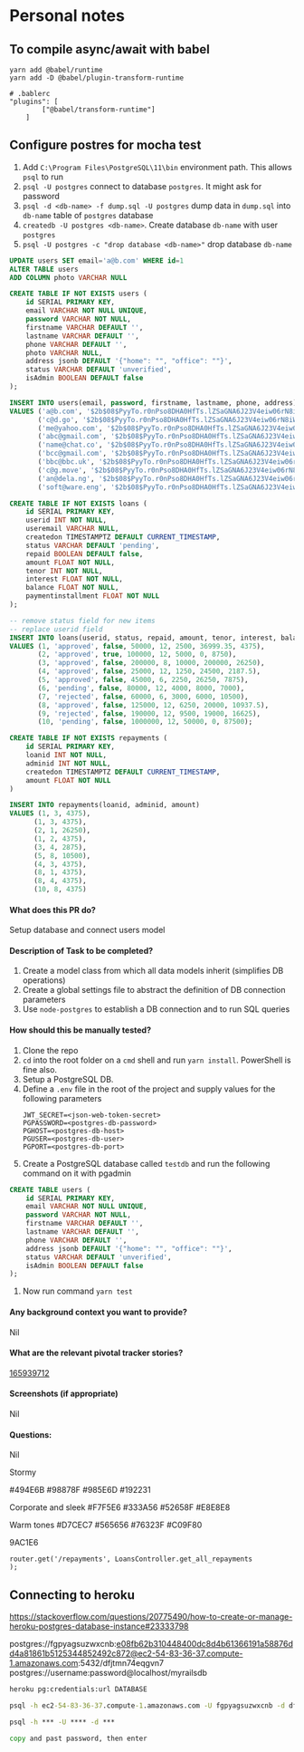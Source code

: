 # Personal notes

## To compile async/await with babel

```
yarn add @babel/runtime 
yarn add -D @babel/plugin-transform-runtime
```

```
# .bablerc
"plugins": [
        ["@babel/transform-runtime"]
    ]
```

## Configure postres for mocha test

1. Add `C:\Program Files\PostgreSQL\11\bin` environment path. This allows `psql` to run
1. `psql -U postgres` connect to database `postgres`. It might ask for password
1. `psql -d <db-name> -f dump.sql -U postgres` dump data in `dump.sql` into `db-name` table of `postgres` database
1. `createdb -U postgres <db-name>`. Create database `db-name` with user `postgres`
1. `psql -U postgres -c "drop database <db-name>"` drop database `db-name`


```sql
UPDATE users SET email='a@b.com' WHERE id=1
ALTER TABLE users
ADD COLUMN photo VARCHAR NULL

CREATE TABLE IF NOT EXISTS users (
	id SERIAL PRIMARY KEY,
	email VARCHAR NOT NULL UNIQUE,
    password VARCHAR NOT NULL,
    firstname VARCHAR DEFAULT '',
    lastname VARCHAR DEFAULT '',
    phone VARCHAR DEFAULT '',
    photo VARCHAR NULL,
    address jsonb DEFAULT '{"home": "", "office": ""}',
    status VARCHAR DEFAULT 'unverified',
    isAdmin BOOLEAN DEFAULT false
);

INSERT INTO users(email, password, firstname, lastname, phone, address)
VALUES ('a@b.com', '$2b$08$PyyTo.r0nPso8DHA0HfTs.lZSaGNA6J23V4eiw06rN8iWJin24f3O', 'first', 'men', '080121515', '{"home": "iyaba", "office": "ring road"}'),
       ('c@d.go', '$2b$08$PyyTo.r0nPso8DHA0HfTs.lZSaGNA6J23V4eiw06rN8iWJin24f3O', 'name', 'cat', '08151584151', '{"home": "london", "office": "NYC"}'),
       ('me@yahoo.com', '$2b$08$PyyTo.r0nPso8DHA0HfTs.lZSaGNA6J23V4eiw06rN8iWJin24f3O', 'tayo', 'dele', '08012345678', '{"home": "ijebu","office": "ijegun"}'),
       ('abc@gmail.com', '$2b$08$PyyTo.r0nPso8DHA0HfTs.lZSaGNA6J23V4eiw06rN8iWJin24f3O', 'what', 'is', '08012345678','{"home": "must","office": "not"}'),
       ('name@chat.co', '$2b$08$PyyTo.r0nPso8DHA0HfTs.lZSaGNA6J23V4eiw06rN8iWJin24f3O', 'niger', 'tornadoes', '08012345678', '{"home": "niger","office": "niger"}'),
       ('bcc@gmail.com', '$2b$08$PyyTo.r0nPso8DHA0HfTs.lZSaGNA6J23V4eiw06rN8iWJin24f3O', 'bcc', 'lions', '08012345678', '{"home": "gboko","office": "gboko"}'),
       ('bbc@bbc.uk', '$2b$08$PyyTo.r0nPso8DHA0HfTs.lZSaGNA6J23V4eiw06rN8iWJin24f3O', 'bbc', 'broadcast', '08012345678', '{"home": "london","office": "uk"}'),
       ('c@g.move', '$2b$08$PyyTo.r0nPso8DHA0HfTs.lZSaGNA6J23V4eiw06rN8iWJin24f3O', 'abc', 'def', '08012345678', '{"home": "shop","office": "home"}'),
       ('an@dela.ng', '$2b$08$PyyTo.r0nPso8DHA0HfTs.lZSaGNA6J23V4eiw06rN8iWJin24f3O', 'and', 'ela', '08012345678', '{"home": "ikorodu","office": "lagos"}'),
       ('soft@ware.eng', '$2b$08$PyyTo.r0nPso8DHA0HfTs.lZSaGNA6J23V4eiw06rN8iWJin24f3O', 'soft', 'eng', '08012345678', '{"home": "remote","office": "on-site"}');

CREATE TABLE IF NOT EXISTS loans (
	id SERIAL PRIMARY KEY,
	userid INT NOT NULL,
    useremail VARCHAR NULL,
    createdon TIMESTAMPTZ DEFAULT CURRENT_TIMESTAMP,
    status VARCHAR DEFAULT 'pending',
    repaid BOOLEAN DEFAULT false,
    amount FLOAT NOT NULL,
    tenor INT NOT NULL,
    interest FLOAT NOT NULL,
    balance FLOAT NOT NULL,
    paymentinstallment FLOAT NOT NULL
);

-- remove status field for new items
-- replace userid field
INSERT INTO loans(userid, status, repaid, amount, tenor, interest, balance, paymentinstallment)
VALUES (1, 'approved', false, 50000, 12, 2500, 36999.35, 4375),
       (2, 'approved', true, 100000, 12, 5000, 0, 8750),
       (3, 'approved', false, 200000, 8, 10000, 200000, 26250),
       (4, 'approved', false, 25000, 12, 1250, 24500, 2187.5),
       (5, 'approved', false, 45000, 6, 2250, 26250, 7875),
       (6, 'pending', false, 80000, 12, 4000, 8000, 7000),
       (7, 'rejected', false, 60000, 6, 3000, 6000, 10500),
       (8, 'approved', false, 125000, 12, 6250, 20000, 10937.5),
       (9, 'rejected', false, 190000, 12, 9500, 19000, 16625),
       (10, 'pending', false, 1000000, 12, 50000, 0, 87500);

CREATE TABLE IF NOT EXISTS repayments (
    id SERIAL PRIMARY KEY,
    loanid INT NOT NULL,
    adminid INT NOT NULL,
    createdon TIMESTAMPTZ DEFAULT CURRENT_TIMESTAMP,
    amount FLOAT NOT NULL
)

INSERT INTO repayments(loanid, adminid, amount)
VALUES (1, 3, 4375),
      (1, 3, 4375),
      (2, 1, 26250),
      (1, 2, 4375),
      (3, 4, 2875),
      (5, 8, 10500),
      (4, 3, 4375),
      (8, 1, 4375),
      (8, 4, 4375),
      (10, 8, 4375)
```


#### What does this PR do?

Setup database and connect users model

#### Description of Task to be completed?

1. Create a model class from which all data models inherit (simplifies DB operations)
1. Create a global settings file to abstract the definition of DB connection parameters
1. Use `node-postgres` to establish a DB connection and to run SQL queries

#### How should this be manually tested?

1. Clone the repo
1. `cd` into the root folder on a `cmd` shell and run `yarn install`. PowerShell is fine also.
1. Setup a PostgreSQL DB.
1. Define a `.env` file in the root of the project and supply values for the following parameters
    ```.env
    JWT_SECRET=<json-web-token-secret>
    PGPASSWORD=<postgres-db-password>
    PGHOST=<postgres-db-host>
    PGUSER=<postgres-db-user>
    PGPORT=<postgres-db-port>
    ```
1. Create a PostgreSQL database called `testdb` and run the following command on it with pgadmin
```sql
CREATE TABLE users (
	id SERIAL PRIMARY KEY,
	email VARCHAR NOT NULL UNIQUE,
    password VARCHAR NOT NULL,
    firstname VARCHAR DEFAULT '',
    lastname VARCHAR DEFAULT '',
    phone VARCHAR DEFAULT '',
    address jsonb DEFAULT '{"home": "", "office": ""}',
    status VARCHAR DEFAULT 'unverified',
    isAdmin BOOLEAN DEFAULT false
);
```
1. Now run command `yarn test`

#### Any background context you want to provide?

Nil

#### What are the relevant pivotal tracker stories?

[165939712](https://www.pivotaltracker.com/story/show/165939712)

#### Screenshots (if appropriate)

Nil

#### Questions:

Nil


Stormy

#494E6B
#98878F
#985E6D
#192231

Corporate and sleek
#F7F5E6
#333A56
#52658F
#E8E8E8

Warm tones
#D7CEC7
#565656
#76323F
#C09F80

9AC1E6

```
router.get('/repayments', LoansController.get_all_repayments
);
```

## Connecting to heroku

<https://stackoverflow.com/questions/20775490/how-to-create-or-manage-heroku-postgres-database-instance#23333798>

postgres://fgpyagsuzwxcnb:e08fb62b310448400dc8d4b61366191a58876dd4a81861b5125344852492c872@ec2-54-83-36-37.compute-1.amazonaws.com:5432/dfjtmn74eqgvn7
postgres://username:password@localhost/myrailsdb

```cmd
heroku pg:credentials:url DATABASE

psql -h ec2-54-83-36-37.compute-1.amazonaws.com -U fgpyagsuzwxcnb -d dfjtmn74eqgvn7

psql -h *** -U **** -d ***

copy and past password, then enter

```